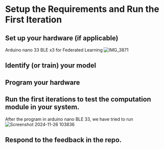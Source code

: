 # Setup the Requirements and Run the First Iteration

## Set up your hardware (if applicable)
Arduino nano 33 BLE x3 for Federated Learning
![IMG_3871](https://github.com/user-attachments/assets/e6b79a45-91d3-497f-99d3-47745fa2a288)

## Identify (or train) your model 

## Program your hardware

## Run the first iterations to test the computation module in your system.
After the program in arduino nano BLE 33, we have tried to run 
![Screenshot 2024-11-26 103836](https://github.com/user-attachments/assets/6c069bf4-f8f3-4c7f-b42d-5ad64f16ebd1)

## Respond to the feedback in the repo.
